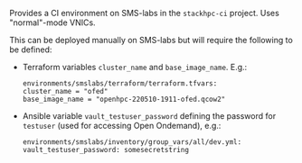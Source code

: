 Provides a CI environment on SMS-labs in the `stackhpc-ci` project. Uses "normal"-mode VNICs.

This can be deployed manually on SMS-labs but will require the following to be defined:
- Terraform variables `cluster_name` and `base_image_name`. E.g.:

    ```
    environments/smslabs/terraform/terraform.tfvars:
    cluster_name = "ofed"
    base_image_name = "openhpc-220510-1911-ofed.qcow2"
    ```
- Ansible variable `vault_testuser_password` defining the password for `testuser` (used for accessing Open Ondemand), e.g.:
    ```
    environments/smslabs/inventory/group_vars/all/dev.yml:
    vault_testuser_password: somesecretstring
    ```

